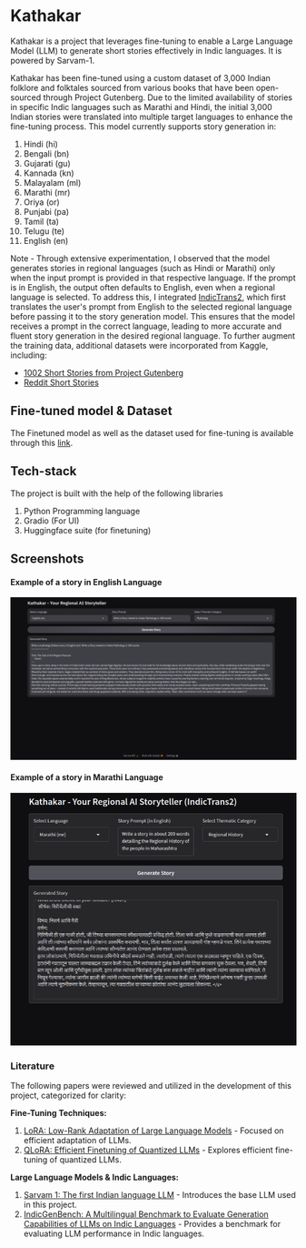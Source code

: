 # Kathakar

Kathakar is a project that leverages fine-tuning to enable a Large Language Model (LLM) to generate short stories effectively in Indic languages. It is powered by Sarvam-1.

Kathakar has been fine-tuned using a custom dataset of 3,000 Indian folklore and folktales sourced from various books that have been open-sourced through Project Gutenberg. Due to the limited availability of stories in specific Indic languages such as Marathi and Hindi, the initial 3,000 Indian stories were translated into multiple target languages to enhance the fine-tuning process. This model currently supports story generation in:

1. Hindi (hi)
2. Bengali (bn)
3. Gujarati (gu)
4. Kannada (kn)
5. Malayalam (ml)
6. Marathi (mr)
7. Oriya (or)
8. Punjabi (pa)
9. Tamil (ta)
10. Telugu (te)
11. English (en)

Note - Through extensive experimentation, I observed that the model generates stories in regional languages (such as Hindi or Marathi) only when the input prompt is provided in that respective language. If the prompt is in English, the output often defaults to English, even when a regional language is selected. To address this, I integrated [IndicTrans2](https://ai4bharat.iitm.ac.in/areas/model/NMT/IndicTrans2), which first translates the user's prompt from English to the selected regional language before passing it to the story generation model. This ensures that the model receives a prompt in the correct language, leading to more accurate and fluent story generation in the desired regional language.
To further augment the training data, additional datasets were incorporated from Kaggle, including:

* [1002 Short Stories from Project Gutenberg](https://www.kaggle.com/datasets/shubchat/1002-short-stories-from-project-guttenberg)
* [Reddit Short Stories](https://www.kaggle.com/datasets/trevordu/reddit-short-stories)

## Fine-tuned model & Dataset

The Finetuned model as well as the dataset used for fine-tuning is available through this [link](https://drive.google.com/drive/folders/1msWAav931TAglvYCORMYY3L1Ub2gpEcL?usp=drive_link).


## Tech-stack
The project is built with the help of the following libraries
1. Python Programming language
2. Gradio (For UI)
3. Huggingface suite (for finetuning)



## Screenshots

#### Example of a story in English Language
![Demo1](image.png)


#### Example of a story in Marathi Language
![Demo2](image2.png)

### Literature

The following papers were reviewed and utilized in the development of this project, categorized for clarity:

**Fine-Tuning Techniques:**

1.  [LoRA: Low-Rank Adaptation of Large Language Models](https://arxiv.org/abs/2106.09685) - Focused on efficient adaptation of LLMs.
2.  [QLoRA: Efficient Finetuning of Quantized LLMs](https://arxiv.org/abs/2305.14314) - Explores efficient fine-tuning of quantized LLMs.

**Large Language Models & Indic Languages:**

1.  [Sarvam 1: The first Indian language LLM](https://www.sarvam.ai/blogs/sarvam-1) - Introduces the base LLM used in this project.
2.  [IndicGenBench: A Multilingual Benchmark to Evaluate Generation Capabilities of LLMs on Indic Languages](https://arxiv.org/abs/2404.16816) - Provides a benchmark for evaluating LLM performance in Indic languages.